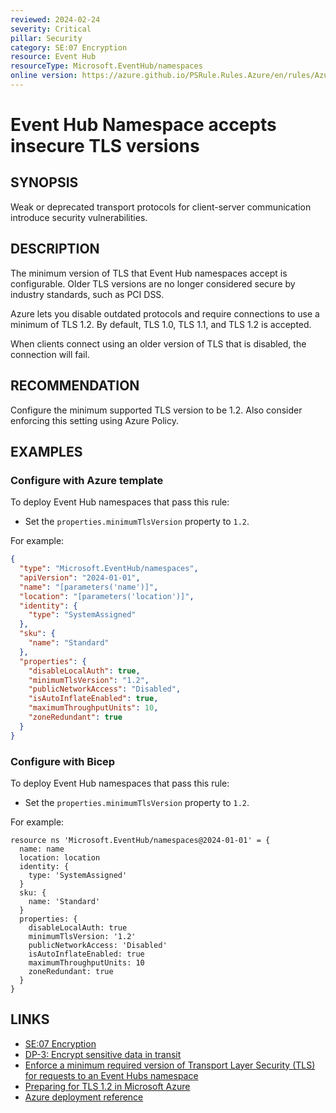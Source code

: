 ```yaml
---
reviewed: 2024-02-24
severity: Critical
pillar: Security
category: SE:07 Encryption
resource: Event Hub
resourceType: Microsoft.EventHub/namespaces
online version: https://azure.github.io/PSRule.Rules.Azure/en/rules/Azure.EventHub.MinTLS/
---
```


# Event Hub Namespace accepts insecure TLS versions

## SYNOPSIS

Weak or deprecated transport protocols for client-server communication introduce security vulnerabilities.

## DESCRIPTION

The minimum version of TLS that Event Hub namespaces accept is configurable.
Older TLS versions are no longer considered secure by industry standards, such as PCI DSS.

Azure lets you disable outdated protocols and require connections to use a minimum of TLS 1.2.
By default, TLS 1.0, TLS 1.1, and TLS 1.2 is accepted.

When clients connect using an older version of TLS that is disabled, the connection will fail.

## RECOMMENDATION

Configure the minimum supported TLS version to be 1.2.
Also consider enforcing this setting using Azure Policy.

## EXAMPLES

### Configure with Azure template

To deploy Event Hub namespaces that pass this rule:

- Set the `properties.minimumTlsVersion` property to `1.2`.

For example:

```json
{
  "type": "Microsoft.EventHub/namespaces",
  "apiVersion": "2024-01-01",
  "name": "[parameters('name')]",
  "location": "[parameters('location')]",
  "identity": {
    "type": "SystemAssigned"
  },
  "sku": {
    "name": "Standard"
  },
  "properties": {
    "disableLocalAuth": true,
    "minimumTlsVersion": "1.2",
    "publicNetworkAccess": "Disabled",
    "isAutoInflateEnabled": true,
    "maximumThroughputUnits": 10,
    "zoneRedundant": true
  }
}
```

### Configure with Bicep

To deploy Event Hub namespaces that pass this rule:

- Set the `properties.minimumTlsVersion` property to `1.2`.

For example:

```bicep
resource ns 'Microsoft.EventHub/namespaces@2024-01-01' = {
  name: name
  location: location
  identity: {
    type: 'SystemAssigned'
  }
  sku: {
    name: 'Standard'
  }
  properties: {
    disableLocalAuth: true
    minimumTlsVersion: '1.2'
    publicNetworkAccess: 'Disabled'
    isAutoInflateEnabled: true
    maximumThroughputUnits: 10
    zoneRedundant: true
  }
}
```

<!-- external:avm avm/res/event-hub/namespace minimumTlsVersion -->

## LINKS

- [SE:07 Encryption](https://learn.microsoft.com/azure/well-architected/security/encryption#data-in-transit)
- [DP-3: Encrypt sensitive data in transit](https://learn.microsoft.com/security/benchmark/azure/baselines/event-hubs-security-baseline#dp-3-encrypt-sensitive-data-in-transit)
- [Enforce a minimum required version of Transport Layer Security (TLS) for requests to an Event Hubs namespace](https://learn.microsoft.com/azure/event-hubs/transport-layer-security-enforce-minimum-version)
- [Preparing for TLS 1.2 in Microsoft Azure](https://azure.microsoft.com/updates/azuretls12/)
- [Azure deployment reference](https://learn.microsoft.com/azure/templates/microsoft.eventhub/namespaces)
